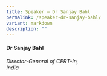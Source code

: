 ```yaml
---
title: Speaker – Dr Sanjay Bahl
permalink: /speaker-dr-sanjay-bahl/
variant: markdown
description: ""
---
```

#### **Dr Sanjay Bahl**

*Director-General of CERT-In, <br> India*